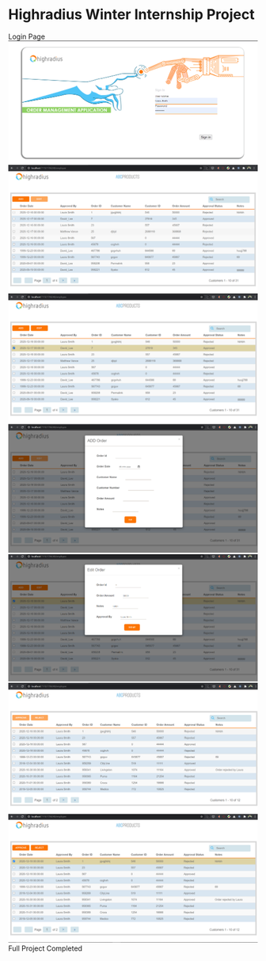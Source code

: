 # Highradius Winter Internship  Project

Login Page
![alt text](https://raw.githubusercontent.com/pushkar02-op/Mytaskimages/master/HighradiusRepoImages/LoginPage.png)
![alt text](https://raw.githubusercontent.com/pushkar02-op/Mytaskimages/master/HighradiusRepoImages/Dashboard1.png)
![alt text](https://raw.githubusercontent.com/pushkar02-op/Mytaskimages/master/HighradiusRepoImages/Dashboard2.png)
![alt text](https://raw.githubusercontent.com/pushkar02-op/Mytaskimages/master/HighradiusRepoImages/Popup1.png)
![alt text](https://raw.githubusercontent.com/pushkar02-op/Mytaskimages/master/HighradiusRepoImages/popup2.png)
![alt text](https://raw.githubusercontent.com/pushkar02-op/Mytaskimages/master/HighradiusRepoImages/Approve.png)
![alt text](https://raw.githubusercontent.com/pushkar02-op/Mytaskimages/master/HighradiusRepoImages/approve1.png)
Full Project Completed 
